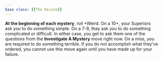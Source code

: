 ```yaml
---
base class: [[The Divine]]
---
```

**At the beginning of each mystery**, roll +Weird. On a 10+, your Superiors ask you to do something simple. On a 7-9, they ask you to do something complicated or difficult. In either case, you get to ask them one of the questions from the **Investigate A Mystery** move right now. On a miss, you are required to do something terrible. If you do not accomplish what they’ve ordered, you cannot use this move again until you have made up for your failure.